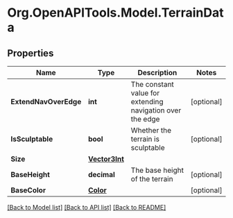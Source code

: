 # Org.OpenAPITools.Model.TerrainData

## Properties

Name | Type | Description | Notes
------------ | ------------- | ------------- | -------------
**ExtendNavOverEdge** | **int** | The constant value for extending navigation over the edge | [optional] 
**IsSculptable** | **bool** | Whether the terrain is sculptable | [optional] 
**Size** | [**Vector3Int**](Vector3Int.md) |  | 
**BaseHeight** | **decimal** | The base height of the terrain | [optional] 
**BaseColor** | [**Color**](Color.md) |  | [optional] 

[[Back to Model list]](../README.md#documentation-for-models) [[Back to API list]](../README.md#documentation-for-api-endpoints) [[Back to README]](../README.md)

